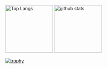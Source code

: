 <p align="left"> 
  <img alt="Top Langs" height="150px" src="https://github-readme-stats.vercel.app/api/top-langs/?username=user-komeda&layout=compact&count_private=true&show_icons=true&theme=onedark" />
  <img alt="github stats" height="150px" src="https://github-readme-stats.vercel.app/api?username=user-komeda&count_private=true&show_icons=true&show_icons=true&theme=onedark" />
</p>

[![trophy](https://github-profile-trophy.vercel.app/?username=user-komeda&theme=onedark&column=7
)](https://github.com/ryo-ma/github-profile-trophy)
